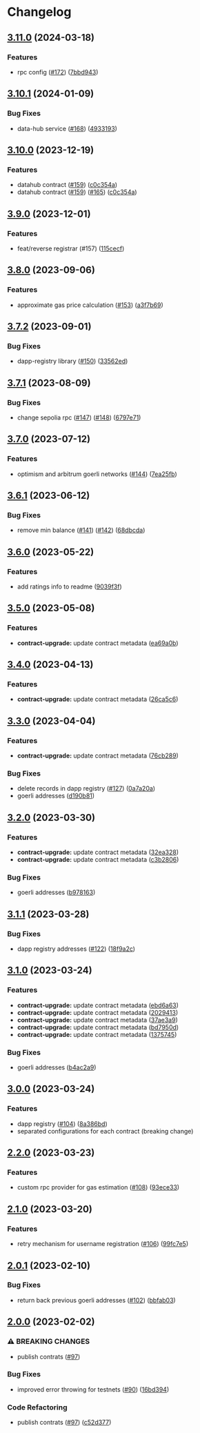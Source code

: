 # Changelog

## [3.11.0](https://github.com/fairDataSociety/fdp-contracts/compare/fdp-contracts-js-lib-v3.10.1...fdp-contracts-js-lib-v3.11.0) (2024-03-18)


### Features

* rpc config ([#172](https://github.com/fairDataSociety/fdp-contracts/issues/172)) ([7bbd943](https://github.com/fairDataSociety/fdp-contracts/commit/7bbd9439cb31685f50102df72ce8acc8ab25f163))

## [3.10.1](https://github.com/fairDataSociety/fdp-contracts/compare/fdp-contracts-js-lib-v3.10.0...fdp-contracts-js-lib-v3.10.1) (2024-01-09)


### Bug Fixes

* data-hub service ([#168](https://github.com/fairDataSociety/fdp-contracts/issues/168)) ([4933193](https://github.com/fairDataSociety/fdp-contracts/commit/49331931c966e7c12f81fbd3b42e82538110c3b0))

## [3.10.0](https://github.com/fairDataSociety/fdp-contracts/compare/fdp-contracts-js-lib-v3.9.0...fdp-contracts-js-lib-v3.10.0) (2023-12-19)


### Features

* datahub contract ([#159](https://github.com/fairDataSociety/fdp-contracts/issues/159)) ([c0c354a](https://github.com/fairDataSociety/fdp-contracts/commit/c0c354afa4f25f914ed7d6281e370c19827fe1e6))
* datahub contract ([#159](https://github.com/fairDataSociety/fdp-contracts/issues/159)) ([#165](https://github.com/fairDataSociety/fdp-contracts/issues/165)) ([c0c354a](https://github.com/fairDataSociety/fdp-contracts/commit/c0c354afa4f25f914ed7d6281e370c19827fe1e6))

## [3.9.0](https://github.com/fairDataSociety/fdp-contracts/compare/fdp-contracts-js-lib-v3.8.0...fdp-contracts-js-lib-v3.9.0) (2023-12-01)


### Features

* feat/reverse registrar (#157)
  ([115cecf](https://github.com/fairDataSociety/fdp-contracts/commit/115cecf5f0d446362b63db993bb3437da43c274d))

## [3.8.0](https://github.com/fairDataSociety/fdp-contracts/compare/fdp-contracts-js-lib-v3.7.2...fdp-contracts-js-lib-v3.8.0) (2023-09-06)


### Features

* approximate gas price calculation ([#153](https://github.com/fairDataSociety/fdp-contracts/issues/153)) ([a3f7b69](https://github.com/fairDataSociety/fdp-contracts/commit/a3f7b69a069f34ca6ebe899e777ee37a1d1725ea))

## [3.7.2](https://github.com/fairDataSociety/fdp-contracts/compare/fdp-contracts-js-lib-v3.7.1...fdp-contracts-js-lib-v3.7.2) (2023-09-01)


### Bug Fixes

* dapp-registry library ([#150](https://github.com/fairDataSociety/fdp-contracts/issues/150)) ([33562ed](https://github.com/fairDataSociety/fdp-contracts/commit/33562ed58a3c050eb6c88f7f094a97196fa0c5e3))

## [3.7.1](https://github.com/fairDataSociety/fdp-contracts/compare/fdp-contracts-js-lib-v3.7.0...fdp-contracts-js-lib-v3.7.1) (2023-08-09)


### Bug Fixes

* change sepolia rpc ([#147](https://github.com/fairDataSociety/fdp-contracts/issues/147)) ([#148](https://github.com/fairDataSociety/fdp-contracts/issues/148)) ([6797e71](https://github.com/fairDataSociety/fdp-contracts/commit/6797e718578f8db734bc7943b64b2f95c173cf57))

## [3.7.0](https://github.com/fairDataSociety/fdp-contracts/compare/fdp-contracts-js-lib-v3.6.1...fdp-contracts-js-lib-v3.7.0) (2023-07-12)


### Features

* optimism and arbitrum goerli networks ([#144](https://github.com/fairDataSociety/fdp-contracts/issues/144)) ([7ea25fb](https://github.com/fairDataSociety/fdp-contracts/commit/7ea25fb1a8ddbf49d9850fadefa7710fe3066004))

## [3.6.1](https://github.com/fairDataSociety/fdp-contracts/compare/fdp-contracts-js-lib-v3.6.0...fdp-contracts-js-lib-v3.6.1) (2023-06-12)


### Bug Fixes

* remove min balance ([#141](https://github.com/fairDataSociety/fdp-contracts/issues/141)) ([#142](https://github.com/fairDataSociety/fdp-contracts/issues/142)) ([68dbcda](https://github.com/fairDataSociety/fdp-contracts/commit/68dbcda0f272d9e51e11d4777ed12699083bc684))

## [3.6.0](https://github.com/fairDataSociety/fdp-contracts/compare/fdp-contracts-js-lib-v3.5.0...fdp-contracts-js-lib-v3.6.0) (2023-05-22)


### Features

* add ratings info to readme ([9039f3f](https://github.com/fairDataSociety/fdp-contracts/commit/9039f3f07ad5b9676e13c86dae7e35ecec12b529))

## [3.5.0](https://github.com/fairDataSociety/fdp-contracts/compare/fdp-contracts-js-lib-v3.4.0...fdp-contracts-js-lib-v3.5.0) (2023-05-08)


### Features

* **contract-upgrade:** update contract metadata ([ea69a0b](https://github.com/fairDataSociety/fdp-contracts/commit/ea69a0bfee3492d4b25381a41a6d95ec91426ce5))

## [3.4.0](https://github.com/fairDataSociety/fdp-contracts/compare/fdp-contracts-js-lib-v3.3.0...fdp-contracts-js-lib-v3.4.0) (2023-04-13)


### Features

* **contract-upgrade:** update contract metadata ([26ca5c6](https://github.com/fairDataSociety/fdp-contracts/commit/26ca5c695565091cacf8f08acb11809dfcd82692))

## [3.3.0](https://github.com/fairDataSociety/fdp-contracts/compare/fdp-contracts-js-lib-v3.2.0...fdp-contracts-js-lib-v3.3.0) (2023-04-04)


### Features

* **contract-upgrade:** update contract metadata ([76cb289](https://github.com/fairDataSociety/fdp-contracts/commit/76cb289a975e9745c67762e0b306967ec61ca9d5))


### Bug Fixes

* delete records in dapp registry ([#127](https://github.com/fairDataSociety/fdp-contracts/issues/127)) ([0a7a20a](https://github.com/fairDataSociety/fdp-contracts/commit/0a7a20a62db74bf0167709bdd77890edc1f8a014))
* goerli addresses ([d190b81](https://github.com/fairDataSociety/fdp-contracts/commit/d190b8120a95289b52c8d76a8fd93aa6aa68e213))

## [3.2.0](https://github.com/fairDataSociety/fdp-contracts/compare/fdp-contracts-js-lib-v3.1.1...fdp-contracts-js-lib-v3.2.0) (2023-03-30)


### Features

* **contract-upgrade:** update contract metadata ([32ea328](https://github.com/fairDataSociety/fdp-contracts/commit/32ea3285d9b038117f5f8f462ca782201a0b1073))
* **contract-upgrade:** update contract metadata ([c3b2806](https://github.com/fairDataSociety/fdp-contracts/commit/c3b2806adb3e1c6235b2e9c46509e9b42aa819be))


### Bug Fixes

* goerli addresses ([b978163](https://github.com/fairDataSociety/fdp-contracts/commit/b978163a6926b6bb92101f627d0bcbab594172ff))

## [3.1.1](https://github.com/fairDataSociety/fdp-contracts/compare/fdp-contracts-js-lib-v3.1.0...fdp-contracts-js-lib-v3.1.1) (2023-03-28)


### Bug Fixes

* dapp registry addresses ([#122](https://github.com/fairDataSociety/fdp-contracts/issues/122)) ([18f9a2c](https://github.com/fairDataSociety/fdp-contracts/commit/18f9a2cabbaec5742d12d8ec10acfe25397d39d3))

## [3.1.0](https://github.com/fairDataSociety/fdp-contracts/compare/fdp-contracts-js-lib-v3.0.0...fdp-contracts-js-lib-v3.1.0) (2023-03-24)


### Features

* **contract-upgrade:** update contract metadata ([ebd6a63](https://github.com/fairDataSociety/fdp-contracts/commit/ebd6a63e31d447d9de93cd69332530f745fcde95))
* **contract-upgrade:** update contract metadata ([2029413](https://github.com/fairDataSociety/fdp-contracts/commit/20294130487d5baf9bca4a66fcf708c0487275a3))
* **contract-upgrade:** update contract metadata ([37ae3a9](https://github.com/fairDataSociety/fdp-contracts/commit/37ae3a964fa72c65f811cbdf86dc848ebd301519))
* **contract-upgrade:** update contract metadata ([bd7950d](https://github.com/fairDataSociety/fdp-contracts/commit/bd7950d0bb2ff606af734101f42291c4299662bd))
* **contract-upgrade:** update contract metadata ([1375745](https://github.com/fairDataSociety/fdp-contracts/commit/1375745d3cc1d648c1014bbcfde66e7490f576fe))


### Bug Fixes

* goerli addresses ([b4ac2a9](https://github.com/fairDataSociety/fdp-contracts/commit/b4ac2a902b0fa238ad7b370ba5790daaf3c8f432))

## [3.0.0](https://github.com/fairDataSociety/fdp-contracts/compare/fdp-contracts-js-lib-v2.2.0...fdp-contracts-js-lib-v3.0.0) (2023-03-24)


### Features

* dapp registry ([#104](https://github.com/fairDataSociety/fdp-contracts/issues/104)) ([8a386bd](https://github.com/fairDataSociety/fdp-contracts/commit/8a386bda6c1019ed9d1fac777dc6e40fcc1591cb))
* separated configurations for each contract (breaking change)

## [2.2.0](https://github.com/fairDataSociety/fdp-contracts/compare/fdp-contracts-js-lib-v2.1.0...fdp-contracts-js-lib-v2.2.0) (2023-03-23)


### Features

* custom rpc provider for gas estimation ([#108](https://github.com/fairDataSociety/fdp-contracts/issues/108)) ([93ece33](https://github.com/fairDataSociety/fdp-contracts/commit/93ece33f09d72b9c8a96d747188de8e35aac2608))

## [2.1.0](https://github.com/fairDataSociety/fdp-contracts/compare/fdp-contracts-js-lib-v2.0.1...fdp-contracts-js-lib-v2.1.0) (2023-03-20)


### Features

* retry mechanism for username registration ([#106](https://github.com/fairDataSociety/fdp-contracts/issues/106)) ([99fc7e5](https://github.com/fairDataSociety/fdp-contracts/commit/99fc7e5c0045eac2d6dbd6b704ad7f946723816a))

## [2.0.1](https://github.com/fairDataSociety/fdp-contracts/compare/fdp-contracts-js-lib-v2.0.0...fdp-contracts-js-lib-v2.0.1) (2023-02-10)


### Bug Fixes

* return back previous goerli addresses ([#102](https://github.com/fairDataSociety/fdp-contracts/issues/102)) ([bbfab03](https://github.com/fairDataSociety/fdp-contracts/commit/bbfab03ce882297c4bb325a65f7ecceb090cc97d))

## [2.0.0](https://github.com/fairDataSociety/fdp-contracts/compare/fdp-contracts-js-lib-v1.0.4...fdp-contracts-js-lib-v2.0.0) (2023-02-02)


### ⚠ BREAKING CHANGES

* publish contrats ([#97](https://github.com/fairDataSociety/fdp-contracts/issues/97))

### Bug Fixes

* improved error throwing for testnets ([#90](https://github.com/fairDataSociety/fdp-contracts/issues/90)) ([16bd394](https://github.com/fairDataSociety/fdp-contracts/commit/16bd39429d5d30065cf2c5f99e7296a72c109a01))


### Code Refactoring

* publish contrats ([#97](https://github.com/fairDataSociety/fdp-contracts/issues/97)) ([c52d377](https://github.com/fairDataSociety/fdp-contracts/commit/c52d3772861f4ddce25d6b0794c1761ab052388e))
